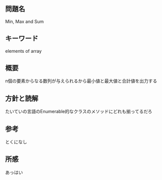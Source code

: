 ## 問題名
Min, Max and Sum
## キーワード
elements of array
## 概要
n個の要素からなる数列が与えられるから最小値と最大値と合計値を出力する
## 方針と読解
たいていの言語のEnumerable的なクラスのメソッドにどれも揃ってるだろ
## 参考
とくになし
## 所感
あっはい